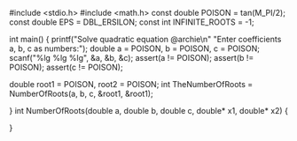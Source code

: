 #include <stdio.h> 
#include <math.h>
const double POISON = tan(M_PI/2);
const double EPS    = DBL_ERSILON;
const int INFINITE_ROOTS = -1;

int main()
{
  printf("Solve quadratic equation @archie\n"
         "Enter coefficients a, b, c as numbers:");
  double a = POISON, b = POISON, c = POISON;
  scanf("%lg %lg %lg", &a, &b, &c);
  assert(a != POISON);
  assert(b != POISON);
  assert(c != POISON);
  
  double root1 = POISON, root2 = POISON;
  int TheNumberOfRoots = NumberOfRoots(a, b, c, &root1, &root1);
  
}
int NumberOfRoots(double a, double b, double c, double* x1, double* x2)
{
  
}

